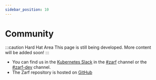 ```yaml
---
sidebar_position: 10
---
```


# Community

:::caution Hard Hat Area
This page is still being developed. More content will be added soon!
:::

- You can find us in the [Kubernetes Slack](https://kubernetes.slack.com) in the [#zarf](https://kubernetes.slack.com/archives/C03B6BJAUJ3) channel or the [#zarf-dev](https://kubernetes.slack.com/archives/C03BP9Z3CMA) channel.
- The Zarf repository is hosted on [GitHub](https://github.com/defenseunicorns/zarf)
